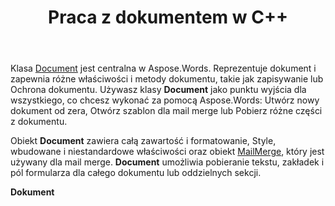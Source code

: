 ﻿---
title: Praca z dokumentem w C++
second_title: Aspose.Words dla C++
articleTitle: Praca z dokumentem
linktitle: Praca z dokumentem
type: docs
description: "Klasa `Document` udostępnia różne właściwości i metody dokumentu przy użyciu C++. Używasz klasy `Document` jako punktu wyjścia dla wszystkiego, co chcesz wykonać z Aspose.Words dla C++. Obiekt `Document` można zapisać w pliku lub strumieniu, a także wysłać do przeglądarki."
weight: 40
url: /pl/cpp/working-with-document/
timestamp: 2024-01-30-16-22-34
---

Klasa [Document](https://reference.aspose.com/words/cpp/aspose.words/document/) jest centralna w Aspose.Words. Reprezentuje dokument i zapewnia różne właściwości i metody dokumentu, takie jak zapisywanie lub Ochrona dokumentu. Używasz klasy **Document** jako punktu wyjścia dla wszystkiego, co chcesz wykonać za pomocą Aspose.Words: Utwórz nowy dokument od zera, Otwórz szablon dla mail merge lub Pobierz różne części z dokumentu.

Obiekt **Document** zawiera całą zawartość i formatowanie, Style, wbudowane i niestandardowe właściwości oraz obiekt [MailMerge](https://reference.aspose.com/words/cpp/aspose.words.mailmerging/mailmerge/), który jest używany dla mail merge. **Document** umożliwia pobieranie tekstu, zakładek i pól formularza dla całego dokumentu lub oddzielnych sekcji.

**Dokument**
